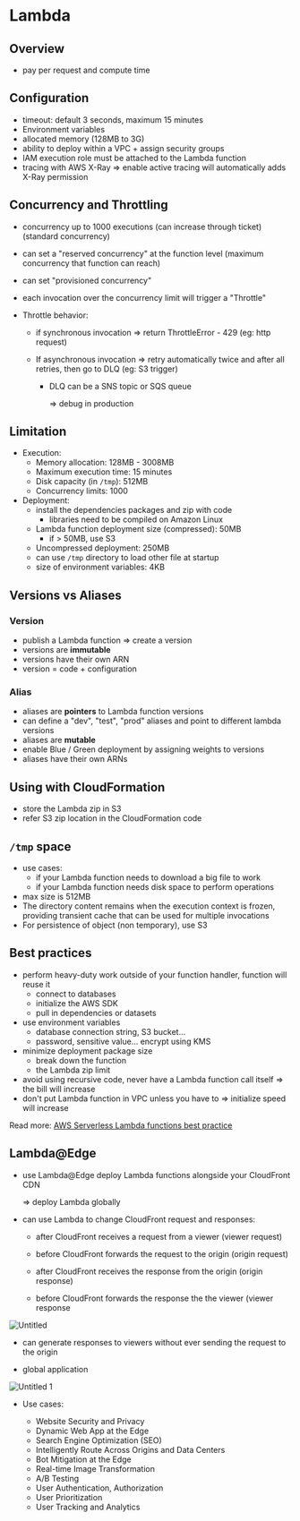 # Lambda

## Overview

- pay per request and compute time

## Configuration

- timeout: default 3 seconds, maximum 15 minutes
- Environment variables
- allocated memory (128MB to 3G)
- ability to deploy within a VPC + assign security groups
- IAM execution role must be attached to the Lambda function
- tracing with AWS X-Ray ⇒ enable active tracing will automatically adds X-Ray permission

## Concurrency and Throttling

- concurrency up to 1000 executions (can increase through ticket) (standard concurrency)
  
- can set a "reserved concurrency" at the function level (maximum concurrency that function can reach)
  
- can set "provisioned concurrency"
  
- each invocation over the concurrency limit will trigger a "Throttle"
  
- Throttle behavior:
  
  - if synchronous invocation ⇒ return ThrottleError - 429 (eg: http request)
    
  - If asynchronous invocation ⇒ retry automatically twice and after all retries, then go to DLQ (eg: S3 trigger)
    
    - DLQ can be a SNS topic or SQS queue
      
      ⇒ debug in production
      

## Limitation

- Execution:
  - Memory allocation: 128MB - 3008MB
  - Maximum execution time: 15 minutes
  - Disk capacity (in `/tmp`): 512MB
  - Concurrency limits: 1000
- Deployment:
  - install the dependencies packages and zip with code
    - libraries need to be compiled on Amazon Linux
  - Lambda function deployment size (compressed): 50MB
    - if > 50MB, use S3
  - Uncompressed deployment: 250MB
  - can use `/tmp` directory to load other file at startup
  - size of environment variables: 4KB

## Versions vs Aliases

### Version

- publish a Lambda function ⇒ create a version
- versions are **immutable**
- versions have their own ARN
- version = code + configuration

### Alias

- aliases are **pointers** to Lambda function versions
- can define a "dev", "test", "prod" aliases and point to different lambda versions
- aliases are **mutable**
- enable Blue / Green deployment by assigning weights to versions
- aliases have their own ARNs

## Using with CloudFormation

- store the Lambda zip in S3
- refer S3 zip location in the CloudFormation code

## `/tmp` space

- use cases:
  - if your Lambda function needs to download a big file to work
  - if your Lambda function needs disk space to perform operations
- max size is 512MB
- The directory content remains when the execution context is frozen, providing transient cache that can be used for multiple invocations
- For persistence of object (non temporary), use S3

## Best practices

- perform heavy-duty work outside of your function handler, function will reuse it
  - connect to databases
  - initialize the AWS SDK
  - pull in dependencies or datasets
- use environment variables
  - database connection string, S3 bucket...
  - password, sensitive value... encrypt using KMS
- minimize deployment package size
  - break down the function
  - the Lambda zip limit
- avoid using recursive code, never have a Lambda function call itself ⇒ the bill will increase
- don't put Lambda function in VPC unless you have to ⇒ initialize speed will increase

Read more: [AWS Serverless Lambda functions best practice](https://www.notion.so/AWS-Serverless-Lambda-functions-best-practice-82bc188d2b634120985ecf18bb99ba91)

## Lambda@Edge

- use Lambda@Edge deploy Lambda functions alongside your CloudFront CDN
  
  ⇒ deploy Lambda globally
  
- can use Lambda to change CloudFront request and responses:
  
  - after CloudFront receives a request from a viewer (viewer request)
    
  - before CloudFront forwards the request to the origin (origin request)
    
  - after CloudFront receives the response from the origin (origin response)
    
  - before CloudFront forwards the response the the viewer (viewer response
    
![Untitled](https://user-images.githubusercontent.com/53600644/194392446-6b80a72a-f156-4ad6-a2a5-bb56b6d3b131.png)

    
  - can generate responses to viewers without ever sending the request to the origin
    
- global application
  
![Untitled 1](https://user-images.githubusercontent.com/53600644/194392518-4fcf8ff6-88ed-4e0a-b7d8-2cf4882ead15.png)

  
- Use cases:
  
  - Website Security and Privacy
  - Dynamic Web App at the Edge
  - Search Engine Optimization (SEO)
  - Intelligently Route Across Origins and Data Centers
  - Bot Mitigation at the Edge
  - Real-time Image Transformation
  - A/B Testing
  - User Authentication, Authorization
  - User Prioritization
  - User Tracking and Analytics
